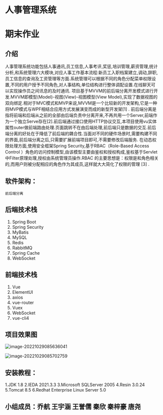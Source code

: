 # 人事管理系统
# 期末作业
## 介绍

人事管理系统功能包括人事通讯,员工信息,人事考评,奖惩,培训管理,薪资管理,统计分析,和系统管理六大模块,对应人事工作基本流程:新员工入职档案建立,调动,辞职,员工信息的查询及工资管理等方面.系统管理可以根据不同的角色分配菜单权限设置,不同的用户授予不同角色,对人事结构,单位结构进行整体调配设置.在线聊天可以实现操作员之间讯息的及时通讯.
项目基于MVVM的前后端分离开发模式进行开发.MVVM即模型(Model)-视图(View)-视图模型(View Model),实现了数据视图的双向绑定.相对于MVC模式和MVP来说,MVVM是一个比较新的开发架构,它是一种将MVP模式与WPF相结合应用方式发展演变而成的新型开发架[1] .
前后端分离是指将前端和后端从之前的全部由后端负责中分离开来,不再共用一个Server,前端作为一个独立Serve存在[2].前后端通过接口使用HTTP协议交互,本项目使用vu实体属性outer做前端路由处理.页面跳转不在由后端处理,前后端只是数据的交互.前后端分离的好处在于降低了前后端的耦合性.当面对不同的硬件场景时,需要构建不同的界面,前后端分离之后,只需要扩展前端项目即可,不需要修改后端服务.
在动态权限处理方面,使用安全框架Spring Security,基于RBAC（Role-Based Access Control ）角色的访问控制模型,由该模型主要由鉴权和授权构成,鉴权基于Servlet中Filter原理处理,授权由系统管理员操作.RBAC 的主要思想是：权限是和角色相关的,而用户则被分配相应的角色作为其成员,这样就大大简化了权限的管理 [3] .

## 软件架构：
    前后端分离
## 后端技术栈

1. Spring Boot
2. Spring Security
3. MyBatis
4. MySQL
5. Redis
6. RabbitMQ
7. Spring Cache
8. WebSocket

## 前端技术栈

1. Vue
2. ElementUI
3. axios
4. vue-router
5. Vuex
6. WebSocket
7. vue-cli4

## 项目效果图

![image-20221029085636041](C:\Users\Administrator\AppData\Roaming\Typora\typora-user-images\image-20221029085636041.png)

![image-20221029085702759](C:\Users\Administrator\AppData\Roaming\Typora\typora-user-images\image-20221029085702759.png)

## 安装教程：

1.JDK 1.8
2.IEDA 2021.3.3
3.Microsoft SQLServer 2005
4.Resin 3.0.24
5.Tomcat 8.5
6.Redhat Enterprise Linux Server 5.0




## 小组成员：乔航 王宇涵 王誉儒 秦欣 秦梓豪 唐尧
